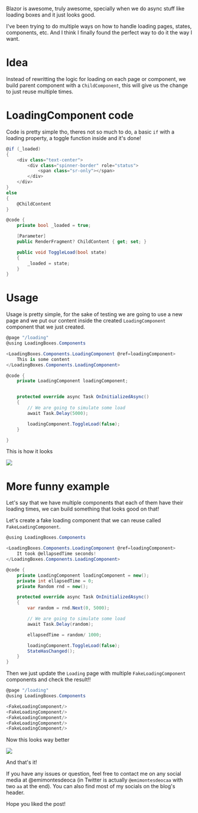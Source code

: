 ﻿Blazor is awesome, truly awesome, specially when we do async stuff like loading boxes and it just looks good.

I've been trying to do multiple ways on how to handle loading pages, states, components, etc. And I think I finally found the perfect way to do it the way I want.

# Idea

Instead of rewritting the logic for loading on each page or component, we build parent component with a `ChildComponent`, this will give us the change to just reuse multiple times.

# LoadingComponent code

Code is pretty simple tho, theres not so much to do, a basic `if` with a loading property, a toggle function inside and it's done!

```csharp
@if (_loaded)
{
    <div class="text-center">
        <div class="spinner-border" role="status">
            <span class="sr-only"></span>
        </div>
    </div>
}
else
{
    @ChildContent
}

@code {
    private bool _loaded = true;

    [Parameter]
    public RenderFragment? ChildContent { get; set; }

    public void ToggleLoad(bool state)
    {
        _loaded = state;
    }
}
```

# Usage

Usage is pretty simple, for the sake of testing we are going to use a new page and we put our content inside the created `LoadingComponent` component that we just created.

```csharp
@page "/loading"
@using LoadingBoxes.Components

<LoadingBoxes.Components.LoadingComponent @ref=loadingComponent>
    This is some content
</LoadingBoxes.Components.LoadingComponent>

@code {
    private LoadingComponent loadingComponent;


    protected override async Task OnInitializedAsync()
    {
        // We are going to simulate some load
        await Task.Delay(5000);

        loadingComponent.ToggleLoad(false);
    }

}

```

This is how it looks

<img src="https://i.gyazo.com/cb892d796f396d43d5c54e30e1e87568.gif"/>

# More funny example

Let's say that we have multiple components that each of them have their loading times, we can build something that looks good on that!

Let's create a fake loading component that we can reuse called `FakeLoadingComponent`.

```csharp
@using LoadingBoxes.Components

<LoadingBoxes.Components.LoadingComponent @ref=loadingComponent>
    It took @ellapsedTime seconds!
</LoadingBoxes.Components.LoadingComponent>

@code {
    private LoadingComponent loadingComponent = new();
    private int ellapsedTime = 0;
    private Random rnd = new(); 

    protected override async Task OnInitializedAsync()
    {
        var random = rnd.Next(0, 5000);

        // We are going to simulate some load
        await Task.Delay(random);

        ellapsedTime = random/ 1000;

        loadingComponent.ToggleLoad(false);
        StateHasChanged();
    }
}
```

Then we just update the `Loading` page with multiple `FakeLoadingComponent` components and check the result!!

```csharp
@page "/loading"
@using LoadingBoxes.Components

<FakeLoadingComponent/>
<FakeLoadingComponent/>
<FakeLoadingComponent/>
<FakeLoadingComponent/>
<FakeLoadingComponent/>
```

Now this looks way better

<img src="https://i.gyazo.com/e427ca31af410314762446979d1c3739.gif">

And that's it!

If you have any issues or question, feel free to contact me on any social media at @emimontesdeoca (in Twitter is actually `@emimontesdeocaa` with two `aa` at the end). You can also find most of my socials on the blog's header.

Hope you liked the post!